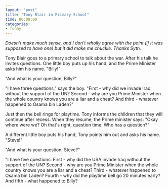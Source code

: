 ```yaml
---
layout: "post"
title: "Tony Blair in Primary School"
time: 00:00:00
categories: 
- funny
---
```

<em>Doesn't make much sense, and I don't wholly agree with the point (if it was supposed to have one) but it did make me chuckle. Thanks Syth.
</em>

Tony Blair goes to a primary school to talk about the war. After his talk he invites questions. One little boy puts up his hand, and the Prime Minister asks him his name. "Billy!"

"And what is your question, Billy?"

"I have three questions," says the  boy. "First - why did we invade Iraq without the support of the UN? Second - why are you Prime Minister when the whole country knows you are a liar and a cheat? And  third - whatever happened to Osama bin Laden?"

Just then the bell rings for playtime. Tony informs the children that they will continue after recess. When they resume, the Prime minister says: "Okay where were we? Oh that's right, question time. Who has a question?"

A different little boy puts his hand, Tony points him out and asks his name. "Steve!"

"And what is your question, Steve?"

"I have five questions: First - why did the USA invade Iraq without the support of the UN? Second - why are you Prime Minister when the whole country knows you are a liar and a cheat? Third - whatever happened to Osama bin Laden? Fourth - why did the playtime bell go 20 minutes early? And fifth - what happened to Billy?
